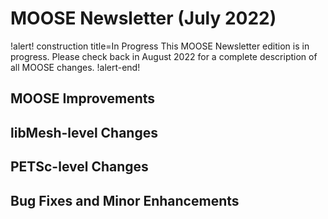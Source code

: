 # MOOSE Newsletter (July 2022)

!alert! construction title=In Progress
This MOOSE Newsletter edition is in progress. Please check back in August 2022
for a complete description of all MOOSE changes.
!alert-end!

## MOOSE Improvements

## libMesh-level Changes

## PETSc-level Changes

## Bug Fixes and Minor Enhancements
